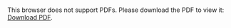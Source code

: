 <object data="christ-in-song/CIS1908pdfs/177.pdf" type="application/pdf" width="100%" height="1024px">
    <embed src="christ-in-song/CIS1908pdfs/177.pdf">
        <p>This browser does not support PDFs. Please download the PDF to view it: <a href="christ-in-song/CIS1908pdfs/177.pdf">Download PDF</a>.</p>
    </embed>
</object>
